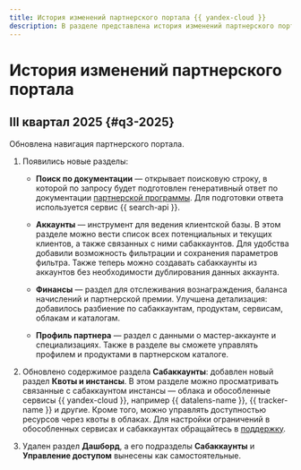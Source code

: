 ```yaml
---
title: История изменений партнерского портала {{ yandex-cloud }}
description: В разделе представлена история изменений партнерского портала {{ yandex-cloud }}.
---
```


# История изменений партнерского портала

## III квартал 2025 {#q3-2025}

Обновлена навигация партнерского портала.

1. Появились новые разделы:

   * **Поиск по документации** — открывает поисковую строку, в которой по запросу будет подготовлен генеративный ответ по документации [партнерской программы](../quickstart.md). Для подготовки ответа используется сервис {{ search-api }}.

   * **Аккаунты** — инструмент для ведения клиентской базы. В этом разделе можно вести список всех потенциальных и текущих клиентов, а также связанных с ними сабаккаунтов. Для удобства добавили возможность фильтрации и сохранения параметров фильтра. Также теперь можно создавать сабаккаунты из аккаунтов без необходимости дублирования данных аккаунта.

   * **Финансы** — раздел для отслеживания вознаграждения, баланса начислений и партнерской премии. Улучшена детализация: добавилось разбиение по сабаккаунтам, продуктам, сервисам, облакам и каталогам.

   * **Профиль партнера** — раздел с данными о мастер-аккаунте и специализациях. Также в разделе вы сможете управлять профилем и продуктами в партнерском каталоге.

1. Обновлено содержимое раздела **Сабаккаунты**: добавлен новый раздел **Квоты и инстансы**. В этом разделе можно просматривать связанные с сабаккаунтом инстансы — облака и обособленные сервисы {{ yandex-cloud }}, например {{ datalens-name }}, {{ tracker-name }} и другие. Кроме того, можно управлять доступностью ресурсов через квоты в облаках. Для настройки ограничений в обособленных сервисах и сабаккаунтах обращайтесь в [поддержку](../../support/).

1. Удален раздел **Дашборд**, а его подразделы **Сабаккаунты** и **Управление доступом** вынесены как самостоятельные.

